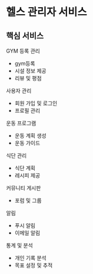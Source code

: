 # 헬스 관리자 서비스

## 핵심 서비스
GYM 등록 관리
- gym등록
- 시설 정보 제공
- 리뷰 및 평점

사용자 관리
- 회원 가입 및 로그인
- 프로필 관리

운동 프로그램 
- 운동 계획 생성
- 운동 가이드

식단 관리
- 식단 계획
- 레시피 제공

커뮤니티 게시판
- 포럼 및 그룹

알림
- 푸시 알림
- 이메일 알림

통계 및 분석
- 개인 기록 분석
- 목표 설정 및 추적

